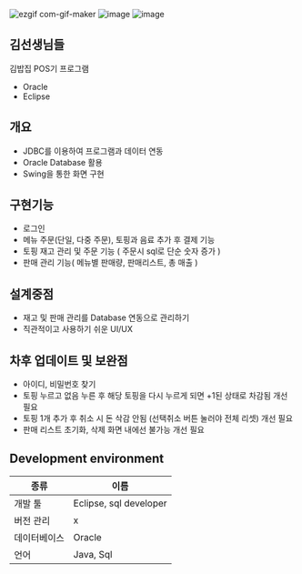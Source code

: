 ![ezgif com-gif-maker](https://user-images.githubusercontent.com/71866565/110090317-7d180200-7dda-11eb-8513-64d0ece6f84a.gif)
![image](https://user-images.githubusercontent.com/71866565/109914739-f557c800-7cf3-11eb-93a4-b8c969a1d263.png)
![image](https://user-images.githubusercontent.com/71866565/109914765-01438a00-7cf4-11eb-8973-f0cd1adb8c9a.png)

## 김선생님들

김밥집 POS기 프로그램
- Oracle
- Eclipse

## 개요
- JDBC를 이용하여 프로그램과 데이터 연동
- Oracle Database 활용
- Swing을 통한 화면 구현

## 구현기능
- 로그인
- 메뉴 주문(단일, 다중 주문), 토핑과 음료 추가 후 결제 기능
- 토핑 재고 관리 및 주문 기능 ( 주문시 sql로 단순 숫자 증가 )
- 판매 관리 기능( 메뉴별 판매량, 판매리스트, 총 매출 )

## 설계중점
- 재고 및 판매 관리를 Database 연동으로 관리하기
- 직관적이고 사용하기 쉬운 UI/UX

## 차후 업데이트 및 보완점
- 아이디, 비밀번호 찾기 
- 토핑 누르고 없음 누른 후 해당 토핑을 다시 누르게 되면 +1된 상태로 차감됨 개선 필요
- 토핑 1개 추가 후 취소 시 돈 삭감 안됨 (선택취소 버튼 눌러야 전체 리셋) 개선 필요
- 판매 리스트 초기화, 삭제 화면 내에선 불가능 개선 필요

## Development environment

| 종류 | 이름 |
| ------ | ------ |
| 개발 툴 | Eclipse, sql developer |
| 버전 관리 | x |
| 데이터베이스 | Oracle |
| 언어 | Java, Sql |
